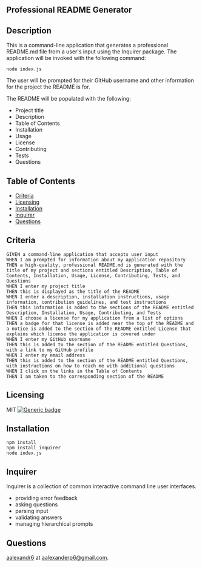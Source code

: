 ## Professional README Generator

## Description

This is a command-line application that generates a professional README.md file from a user's input using the Inquirer package. The application will be invoked with the following command:

`node index.js`

The user will be prompted for their GitHub username and other information for the project the README is for.

The README will be populated with the following:

- Project title
- Description
- Table of Contents
- Installation
- Usage
- License
- Contributing
- Tests
- Questions

## Table of Contents

- [Criteria](#criteria)
- [Licensing](#licensing)
- [Installation](#installation)
- [Inquirer](#inquirer)
- [Questions](#questions)

## Criteria

```
GIVEN a command-line application that accepts user input
WHEN I am prompted for information about my application repository
THEN a high-quality, professional README.md is generated with the title of my project and sections entitled Description, Table of Contents, Installation, Usage, License, Contributing, Tests, and Questions
WHEN I enter my project title
THEN this is displayed as the title of the README
WHEN I enter a description, installation instructions, usage information, contribution guidelines, and test instructions
THEN this information is added to the sections of the README entitled Description, Installation, Usage, Contributing, and Tests
WHEN I choose a license for my application from a list of options
THEN a badge for that license is added near the top of the README and a notice is added to the section of the README entitled License that explains which license the application is covered under
WHEN I enter my GitHub username
THEN this is added to the section of the README entitled Questions, with a link to my GitHub profile
WHEN I enter my email address
THEN this is added to the section of the README entitled Questions, with instructions on how to reach me with additional questions
WHEN I click on the links in the Table of Contents
THEN I am taken to the corresponding section of the README
```

## Licensing

MIT
[![Generic badge](https://img.shields.io/badge/License-MIT-green.svg)](https://choosealicense.com/licenses/mit/.)

## Installation

```
npm install
npm install inquirer
node index.js
```

## Inquirer

Inquirer is a collection of common interactive command line user interfaces.

- providing error feedback
- asking questions
- parsing input
- validating answers
- managing hierarchical prompts

## Questions

[aalexandr6](https://github.com/aalexandr6) at aalexanderp6@gmail.com.
